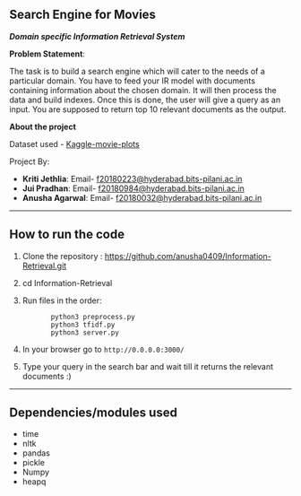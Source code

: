 Search Engine for Movies
--------------------------------------------------------------------------------------------------
***Domain specific Information Retrieval System***

**Problem Statement**:

The task is to build a search engine which will cater to the needs of a particular domain. You have
to feed your IR model with documents containing information about the chosen domain. It will
then process the data and build indexes. Once this is done, the user will give a query as an input.
You are supposed to return top 10 relevant documents as the output.

**About the project**

Dataset used - [Kaggle-movie-plots](https://www.kaggle.com/jrobischon/wikipedia-movie-plots)

Project By:
- **Kriti Jethlia**: Email- <f20180223@hyderabad.bits-pilani.ac.in>
- **Jui Pradhan**: Email- <f20180984@hyderabad.bits-pilani.ac.in>
- **Anusha Agarwal**: Email- <f20180032@hyderabad.bits-pilani.ac.in>
--------------------------------------------------------------------------------------------------
**How to run the code**
--------------------------------------------------------------------------------------------------

1. Clone the repository : https://github.com/anusha0409/Information-Retrieval.git
2. cd Information-Retrieval
3. Run files in the order: 

              python3 preprocess.py
              python3 tfidf.py
              python3 server.py
4. In your browser go to `http://0.0.0.0:3000/`
5. Type your query in the search bar and wait till it returns the relevant documents :)

---------------------------------------------------------------------------------------------------
**Dependencies/modules used**
---------------------------------------------------------------------------------------------------
- time
- nltk
- pandas
- pickle
- Numpy
- heapq
